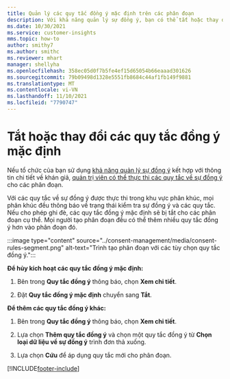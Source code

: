 ```yaml
---
title: Quản lý các quy tắc đồng ý mặc định trên các phân đoạn
description: Với khả năng quản lý sự đồng ý, bạn có thể tắt hoặc thay đổi các quy tắc đồng ý mặc định nếu tính năng ghi đè được bật.
ms.date: 10/30/2021
ms.service: customer-insights
mms.topic: how-to
author: smithy7
ms.author: smithc
ms.reviewer: mhart
manager: shellyha
ms.openlocfilehash: 358ec05d0f7b5fe4ef15d65054b66eaaad301626
ms.sourcegitcommit: 79b09498d1328e5551fb8684c44af1fb149f9881
ms.translationtype: MT
ms.contentlocale: vi-VN
ms.lasthandoff: 11/10/2021
ms.locfileid: "7790747"
---
```

# <a name="disable-or-change-default-consent-rules"></a>Tắt hoặc thay đổi các quy tắc đồng ý mặc định

Nếu tổ chức của bạn sử dụng [khả năng quản lý sự đồng ý](../consent-management/overview.md) kết hợp với thông tin chi tiết về khán giả, [quản trị viên có thể thực thi các quy tắc về sự đồng ý](activate-consent.md) cho các phân đoạn. 

Với các quy tắc về sự đồng ý được thực thi trong khu vực phân khúc, mọi phân khúc đều thông báo về trạng thái kiểm tra sự đồng ý và các quy tắc. Nếu cho phép ghi đè, các quy tắc đồng ý mặc định sẽ bị tắt cho các phân đoạn cụ thể. Mọi người tạo phân đoạn đều có thể thêm nhiều quy tắc đồng ý hơn vào phân đoạn đó. 

:::image type="content" source="../consent-management/media/consent-rules-segment.png" alt-text="Trình tạo phân đoạn với các tùy chọn quy tắc đồng ý.":::

**Để hủy kích hoạt các quy tắc đồng ý mặc định:**

1. Bên trong **Quy tắc đồng ý** thông báo, chọn **Xem chi tiết**. 

1. Đặt **Quy tắc đồng ý mặc định** chuyển sang **Tắt**.

**Để thêm các quy tắc đồng ý khác:**

1. Bên trong **Quy tắc đồng ý** thông báo, chọn **Xem chi tiết**. 

1. Lựa chọn **Thêm quy tắc đồng ý** và chọn một quy tắc đồng ý từ **Chọn loại dữ liệu về sự đồng ý** trình đơn thả xuống.

1. Lựa chọn **Cứu** để áp dụng quy tắc mới cho phân đoạn.

[!INCLUDE[footer-include](../includes/footer-banner.md)] 
